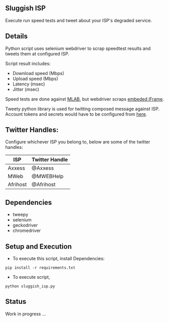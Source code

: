 Sluggish ISP
---
Execute run speed tests and tweet about your ISP's degraded service.

Details
----
Python script uses selenium webdriver to scrap speedtest results and tweets them at configured ISP.

Script result includes:
- Download speed (Mbps)
- Upload speed (Mbps)
- Latency (msec)
- Jitter (msec)

Speed tests are done against [MLAB](http://www.measurementlab.net/tools/ndt/), but webdriver scraps [embeded iFrame](http://www.measurementlab.net/tools/ndt/p/ndt-ws.html).

Tweety python library is used for twitting composed message against ISP.
Account tokens and secrets would have to be configured from [here]( https://dev.twitter.com/).

Twitter Handles:
---
Configure whichever ISP you belong to, below are some of the twitter handles:

| ISP | Twitter Handle |  
| --- | --- |   
| Axxess | @Axxess |
| MWeb | @MWEBHelp |
| Afrihost | @Afrihost |

Dependencies
---
- tweepy
- selenium
- geckodriver
- chromedriver

Setup and Execution
---
* To execute this script, install Dependencies:
```
pip install -r requirements.txt
```

* To execute script,
```
python sluggish_isp.py
```

Status
---
Work in progress ...

